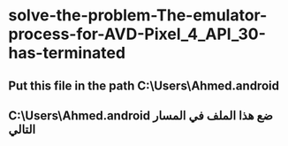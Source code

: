 # solve-the-problem-The-emulator-process-for-AVD-Pixel_4_API_30-has-terminated
## **Put this file in the path C:\Users\Ahmed\.android**
## C:\Users\Ahmed\.android ضع هذا الملف في المسار التالي

